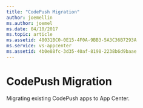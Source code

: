 ```yaml
---
title: "CodePush Migration"
author: joemellin
ms.author: joemel
ms.date: 04/10/2017
ms.topic: article
ms.assetid: 48031BC0-0E15-4F0A-9BB3-5A3C36B7293A
ms.service: vs-appcenter
ms.assetid: 4b0e88fc-3d35-40af-8198-2238b6d9baae
---
```


# CodePush Migration

Migrating existing CodePush apps to App Center.
